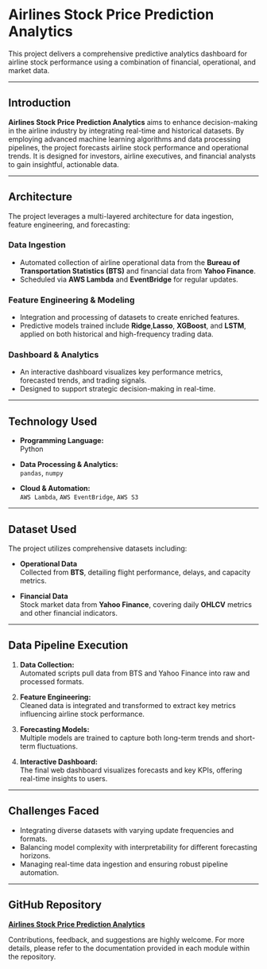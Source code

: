 #  Airlines Stock Price Prediction Analytics

This project delivers a comprehensive predictive analytics dashboard for airline stock performance using a combination of financial, operational, and market data.

---

##  Introduction

**Airlines Stock Price Prediction Analytics** aims to enhance decision-making in the airline industry by integrating real-time and historical datasets. By employing advanced machine learning algorithms and data processing pipelines, the project forecasts airline stock performance and operational trends. It is designed for investors, airline executives, and financial analysts to gain insightful, actionable data.

---

##  Architecture

The project leverages a multi-layered architecture for data ingestion, feature engineering, and forecasting:

###  Data Ingestion
- Automated collection of airline operational data from the **Bureau of Transportation Statistics (BTS)** and financial data from **Yahoo Finance**.
- Scheduled via **AWS Lambda** and **EventBridge** for regular updates.

###  Feature Engineering & Modeling
- Integration and processing of datasets to create enriched features.
- Predictive models trained include **Ridge**,**Lasso**, **XGBoost**, and **LSTM**, applied on both historical and high-frequency trading data.

###  Dashboard & Analytics
- An interactive dashboard visualizes key performance metrics, forecasted trends, and trading signals.
- Designed to support strategic decision-making in real-time.

---

##  Technology Used

- **Programming Language:**  
  Python

- **Data Processing & Analytics:**  
  `pandas`, `numpy`

- **Cloud & Automation:**  
  `AWS Lambda`, `AWS EventBridge`, `AWS S3`

---

##  Dataset Used

The project utilizes comprehensive datasets including:

- **Operational Data**  
  Collected from **BTS**, detailing flight performance, delays, and capacity metrics.

- **Financial Data**  
  Stock market data from **Yahoo Finance**, covering daily **OHLCV** metrics and other financial indicators.

---

##  Data Pipeline Execution

1. **Data Collection:**  
   Automated scripts pull data from BTS and Yahoo Finance into raw and processed formats.

2. **Feature Engineering:**  
   Cleaned data is integrated and transformed to extract key metrics influencing airline stock performance.

3. **Forecasting Models:**  
   Multiple models are trained to capture both long-term trends and short-term fluctuations.

4. **Interactive Dashboard:**  
   The final web dashboard visualizes forecasts and key KPIs, offering real-time insights to users.

---

##  Challenges Faced

- Integrating diverse datasets with varying update frequencies and formats.
- Balancing model complexity with interpretability for different forecasting horizons.
- Managing real-time data ingestion and ensuring robust pipeline automation.

---

##  GitHub Repository

**[Airlines Stock Price Prediction Analytics](https://github.com/VarunVegi8/Airlines-Stock-Price-Prediction-Analytics)**

Contributions, feedback, and suggestions are highly welcome. For more details, please refer to the documentation provided in each module within the repository.
